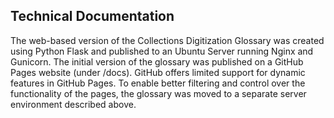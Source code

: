 ## Technical Documentation
The web-based version of the Collections Digitization Glossary was created using Python Flask and published to an Ubuntu Server running Nginx and Gunicorn.
The initial version of the glossary was published on a GitHub Pages website (under /docs). GitHub offers limited support for dynamic features in GitHub Pages. To enable better filtering and control over the functionality of the pages, the glossary was moved to a separate server environment described above.
